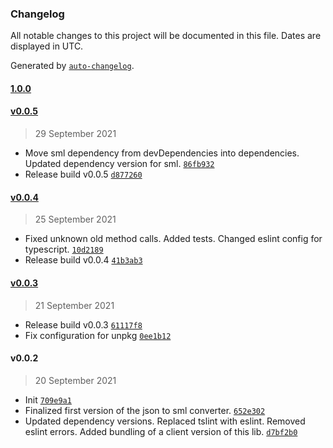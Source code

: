 ### Changelog

All notable changes to this project will be documented in this file. Dates are displayed in UTC.

Generated by [`auto-changelog`](https://github.com/CookPete/auto-changelog).

#### [1.0.0](https://github.com/GELight/json2sml/compare/v0.0.5...1.0.0)

#### [v0.0.5](https://github.com/GELight/json2sml/compare/v0.0.4...v0.0.5)

> 29 September 2021

- Move sml dependency from devDependencies into dependencies. Updated dependency version for sml. [`86fb932`](https://github.com/GELight/json2sml/commit/86fb932fe01649f5e765436bbabd53a3a417c399)
- Release build v0.0.5 [`d877260`](https://github.com/GELight/json2sml/commit/d877260d758ce3a19937effca286393033b226b9)

#### [v0.0.4](https://github.com/GELight/json2sml/compare/v0.0.3...v0.0.4)

> 25 September 2021

- Fixed unknown old method calls. Added tests. Changed eslint config for typescript. [`10d2189`](https://github.com/GELight/json2sml/commit/10d2189a5e399043d7d9e6c3a5e1d9d49d84c104)
- Release build v0.0.4 [`41b3ab3`](https://github.com/GELight/json2sml/commit/41b3ab3033b0d9fa88f3a6b06def2840d751e77c)

#### [v0.0.3](https://github.com/GELight/json2sml/compare/v0.0.2...v0.0.3)

> 21 September 2021

- Release build v0.0.3 [`61117f8`](https://github.com/GELight/json2sml/commit/61117f8da80e0f3a854a4cb4da0b901a1422fc7c)
- Fix configuration for unpkg [`0ee1b12`](https://github.com/GELight/json2sml/commit/0ee1b12802dc3eee7f2cc8b69bb7ecdf8d21951a)

#### v0.0.2

> 20 September 2021

- Init [`709e9a1`](https://github.com/GELight/json2sml/commit/709e9a1ce0d7e94983eed0af6bef4029699fbd94)
- Finalized first version of the json to sml converter. [`652e302`](https://github.com/GELight/json2sml/commit/652e302bf7a7c2a361575298c74e9bc3f9bb9a2f)
- Updated dependency versions. Replaced tslint with eslint. Removed eslint errors. Added bundling of a client version of this lib. [`d7bf2b0`](https://github.com/GELight/json2sml/commit/d7bf2b0dc4d8d43c3bd6d68e3ff1cc197de7e8a9)
